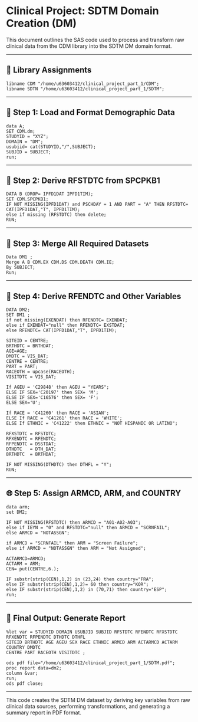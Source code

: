 
# Clinical Project: SDTM Domain Creation (DM)

This document outlines the SAS code used to process and transform raw clinical data from the CDM library into the SDTM DM domain format.

---

## 📁 Library Assignments
```sas
libname CDM "/home/u63603412/clinical_project_part_1/CDM";
libname SDTN "/home/u63603412/clinical_project_part_1/SDTM";
```

---

## 🧱 Step 1: Load and Format Demographic Data
```sas
data A;
SET CDM.dm;
STUDYID = "XYZ";
DOMAIN = "DM";
usubjid= cat(STUDYID,"/",SUBJECT);
SUBJID = SUBJECT;
run;
```

---

## 📅 Step 2: Derive RFSTDTC from SPCPKB1
```sas
DATA B (DROP= IPFD1DAT IPFD1TIM);
SET CDM.SPCPKB1;
IF NOT MISSING(IPFD1DAT) and PSCHDAY = 1 AND PART = "A" THEN RFSTDTC= CAT(IPFD1DAT,"T", IPFD1TIM);
else if missing (RFSTDTC) then delete;
RUN;
```

---

## 🔗 Step 3: Merge All Required Datasets
```sas
Data DM1 ;
Merge A B CDM.EX CDM.DS CDM.DEATH CDM.IE;
By SUBJECT;
Run;
```

---

## 📌 Step 4: Derive RFENDTC and Other Variables
```sas
DATA DM2;
SET DM1 ;
if not missing(EXENDAT) then RFENDTC= EXENDAT;
else if EXENDAT="null" then RFENDTC= EXSTDAT;
else RFENDTC= CAT(IPFD1DAT,"T", IPFD1TIM);

SITEID = CENTRE;
BRTHDTC = BRTHDAT;
AGE=AGE;
DMDTC = VIS_DAT;
CENTRE = CENTRE;
PART = PART;
RACEOTH = upcase(RACEOTH);
VISITDTC = VIS_DAT;

If AGEU = 'C29848' then AGEU = "YEARS";
ELSE IF SEX='C20197' then SEX= 'M'; 
ELSE IF SEX='C16576' then SEX= 'F'; 
ELSE SEX='U';

If RACE = 'C41260' then RACE = 'ASIAN';
ELSE If RACE = 'C41261' then RACE = 'WHITE';
ELSE If ETHNIC = 'C41222' then ETHNIC = "NOT HISPANIC OR LATINO";

RFXSTDTC = RFSTDTC;  
RFXENDTC = RFENDTC; 
RFPENDTC = DSSTDAT;
DTHDTC   = DTH_DAT;
BRTHDTC  = BRTHDAT;

IF NOT MISSING(DTHDTC) then DTHFL = "Y";
RUN;
```

---

## 🌐 Step 5: Assign ARMCD, ARM, and COUNTRY
```sas
data arm;
set DM2;

IF NOT MISSING(RFSTDTC) then ARMCD = "A01-A02-A03";
else if IEYN = "0" and RFSTDTC="null" then ARMCD = "SCRNFAIL";
else ARMCD = "NOTASSGN";

if ARMCD = "SCRNFAIL" then ARM = "Screen Failure";
else if ARMCD = "NOTASSGN" then ARM = "Not Assigned";

ACTARMCD=ARMCD;
ACTARM = ARM;
CEN= put(CENTRE,6.);

IF substr(strip(CEN),1,2) in (23,24) then country="FRA";
else IF substr(strip(CEN),1,2)= 60 then country="KOR";
else IF substr(strip(CEN),1,2) in (70,71) then country="ESP";
run;
```

---

## 📝 Final Output: Generate Report
```sas
%let var = STUDYID DOMAIN USUBJID SUBJID RFSTDTC RFENDTC RFXSTDTC RFXENDTC RFPENDTC DTHDTC DTHFL
SITEID BRTHDTC AGE AGEU SEX RACE ETHNIC ARMCD ARM ACTARMCD ACTARM COUNTRY DMDTC
CENTRE PART RACEOTH VISITDTC ;

ods pdf file="/home/u63603412/clinical_project_part_1/SDTM.pdf";
proc report data=dm2;
column &var;
run;
ods pdf close;
```

---

This code creates the SDTM DM dataset by deriving key variables from raw clinical data sources, performing transformations, and generating a summary report in PDF format.
